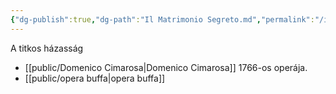 ```yaml
---
{"dg-publish":true,"dg-path":"Il Matrimonio Segreto.md","permalink":"/il-matrimonio-segreto/"}
---
```


A titkos házasság

- [[public/Domenico Cimarosa\|Domenico Cimarosa]] 1766-os operája.
- [[public/opera buffa\|opera buffa]]